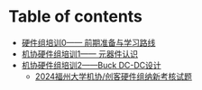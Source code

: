 # Table of contents

* [硬件组培训0—— 前期准备与学习路线](README.md)
* [机协硬件组培训1—— 元器件认识](train1.md)
* [机协硬件组培训2——Buck DC-DC设计](train2/README.md)
  * [2024福州大学机协/创客硬件组纳新考核试题](train2/examination.md)
